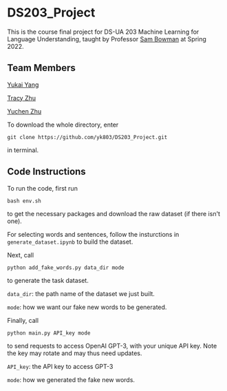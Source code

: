 # DS203_Project

This is the course final project for DS-UA 203 Machine Learning for Language Understanding, taught by Professor [Sam Bowman](https://cims.nyu.edu/~sbowman/) at Spring 2022.

## Team Members
[Yukai Yang](https://www.linkedin.com/in/yukai-yang-7bba651a3/)

[Tracy Zhu](https://www.linkedin.com/in/yixin-zhu-701478188/)

[Yuchen Zhu](https://yuchen-zhu-zyc.github.io/)

To download the whole directory, enter

``git clone https://github.com/yk803/DS203_Project.git``

in terminal.

## Code Instructions
To run the code, first run

``bash env.sh``

to get the necessary packages and download the raw dataset (if there isn't one).

For selecting words and sentences, follow the insturctions in `generate_dataset.ipynb` to build the dataset.

Next, call 

`python add_fake_words.py data_dir mode` 

to generate the task dataset. 

`data_dir`: the path name of the dataset we just built.

`mode`: how we want our fake new words to be generated.

Finally, call 

`python main.py API_key mode`

to send requests to access OpenAI GPT-3, with your unique API key. Note the key may rotate and may thus need updates.

`API_key`: the API key to access GPT-3

`mode`: how we generated the fake new words.
